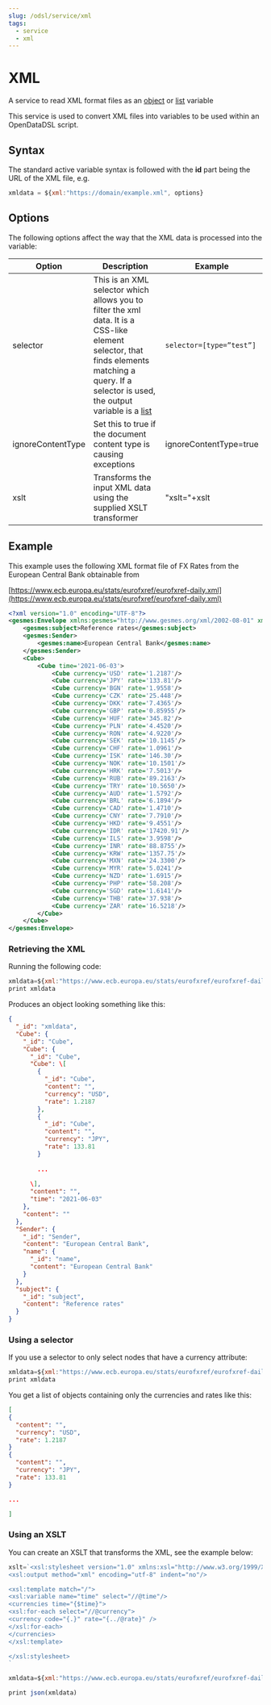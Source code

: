 ```yaml
---
slug: /odsl/service/xml
tags:
  - service
  - xml
---
```

XML
===================

A service to read XML format files as an [object](/docs/odsl/variable/object) or [list](/docs/odsl/variable/list) variable

This service is used to convert XML files into variables to be used within an OpenDataDSL script.

## Syntax

The standard active variable syntax is followed with the **id** part being the URL of the XML file, e.g.
```js
xmldata = ${xml:"https://domain/example.xml", options}
```

## Options

The following options affect the way that the XML data is processed into the variable:

|**Option**|**Description**|**Example**|
|-|-|-|
|selector|This is an XML selector which allows you to filter the xml data. It is a CSS-like element selector, that finds elements matching a query. If a selector is used, the output variable is a [list](/docs/odsl/variable/list)|```selector=[type=”test”]```|
|ignoreContentType|Set this to true if the document content type is causing exceptions|ignoreContentType=true|
|xslt|Transforms the input XML data using the supplied XSLT transformer|"xslt="+xslt|

## Example

This example uses the following XML format file of FX Rates from the European Central Bank obtainable from

[https://www.ecb.europa.eu/stats/eurofxref/eurofxref-daily.xml](https://www.ecb.europa.eu/stats/eurofxref/eurofxref-daily.xml)

```xml
<?xml version="1.0" encoding="UTF-8"?>
<gesmes:Envelope xmlns:gesmes="http://www.gesmes.org/xml/2002-08-01" xmlns="http://www.ecb.int/vocabulary/2002-08-01/eurofxref">
	<gesmes:subject>Reference rates</gesmes:subject>
	<gesmes:Sender>
		<gesmes:name>European Central Bank</gesmes:name>
	</gesmes:Sender>
	<Cube>
		<Cube time='2021-06-03'>
			<Cube currency='USD' rate='1.2187'/>
			<Cube currency='JPY' rate='133.81'/>
			<Cube currency='BGN' rate='1.9558'/>
			<Cube currency='CZK' rate='25.448'/>
			<Cube currency='DKK' rate='7.4365'/>
			<Cube currency='GBP' rate='0.85955'/>
			<Cube currency='HUF' rate='345.82'/>
			<Cube currency='PLN' rate='4.4520'/>
			<Cube currency='RON' rate='4.9220'/>
			<Cube currency='SEK' rate='10.1145'/>
			<Cube currency='CHF' rate='1.0961'/>
			<Cube currency='ISK' rate='146.30'/>
			<Cube currency='NOK' rate='10.1501'/>
			<Cube currency='HRK' rate='7.5013'/>
			<Cube currency='RUB' rate='89.2163'/>
			<Cube currency='TRY' rate='10.5650'/>
			<Cube currency='AUD' rate='1.5792'/>
			<Cube currency='BRL' rate='6.1894'/>
			<Cube currency='CAD' rate='1.4710'/>
			<Cube currency='CNY' rate='7.7910'/>
			<Cube currency='HKD' rate='9.4551'/>
			<Cube currency='IDR' rate='17420.91'/>
			<Cube currency='ILS' rate='3.9598'/>
			<Cube currency='INR' rate='88.8755'/>
			<Cube currency='KRW' rate='1357.75'/>
			<Cube currency='MXN' rate='24.3300'/>
			<Cube currency='MYR' rate='5.0241'/>
			<Cube currency='NZD' rate='1.6915'/>
			<Cube currency='PHP' rate='58.208'/>
			<Cube currency='SGD' rate='1.6141'/>
			<Cube currency='THB' rate='37.938'/>
			<Cube currency='ZAR' rate='16.5218'/>
		</Cube>
	</Cube>
</gesmes:Envelope>
```

### Retrieving the XML

Running the following code:
```js
xmldata=${xml:"https://www.ecb.europa.eu/stats/eurofxref/eurofxref-daily.xml"}
print xmldata
```
Produces an object looking something like this:
```json
{
  "_id": "xmldata",
  "Cube": {
    "_id": "Cube",
    "Cube": {
      "_id": "Cube",
      "Cube": \[
        {
          "_id": "Cube",
          "content": "",
          "currency": "USD",
          "rate": 1.2187
        },
        {
          "_id": "Cube",
          "content": "",
          "currency": "JPY",
          "rate": 133.81
        }
        
        ...
        
      \],
      "content": "",
      "time": "2021-06-03"
    },
    "content": ""
  },
  "Sender": {
    "_id": "Sender",
    "content": "European Central Bank",
    "name": {
      "_id": "name",
      "content": "European Central Bank"
    }
  },
  "subject": {
    "_id": "subject",
    "content": "Reference rates"
  }
}
```

### Using a selector
If you use a selector to only select nodes that have a currency attribute:
```js
xmldata=${xml:"https://www.ecb.europa.eu/stats/eurofxref/eurofxref-daily.xml", "selector=\[currency\]"}
print xmldata
```
You get a list of objects containing only the currencies and rates like this:
```json
[
{
  "content": "",
  "currency": "USD",
  "rate": 1.2187
}
{
  "content": "",
  "currency": "JPY",
  "rate": 133.81
}

...

]
```

### Using an XSLT

You can create an XSLT that transforms the XML, see the example below:

```js
xslt=`<xsl:stylesheet version="1.0" xmlns:xsl="http://www.w3.org/1999/XSL/Transform">
<xsl:output method="xml" encoding="utf-8" indent="no"/>

<xsl:template match="/">
<xsl:variable name="time" select="//@time"/>
<currencies time="{$time}">
<xsl:for-each select="//@currency">
<currency code="{.}" rate="{../@rate}" />
</xsl:for-each>
</currencies>
</xsl:template>

</xsl:stylesheet>
`

xmldata=${xml:"https://www.ecb.europa.eu/stats/eurofxref/eurofxref-daily.xml","xslt="+xslt}

print json(xmldata)
```